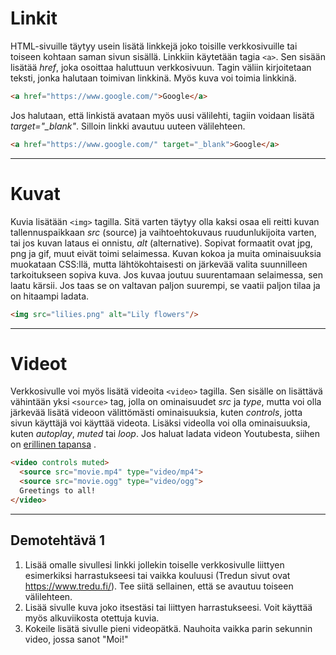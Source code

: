 # Linkit

HTML-sivuille täytyy usein lisätä linkkejä joko toisille verkkosivuille tai toiseen kohtaan saman sivun sisällä. Linkkiin käytetään tagia ````<a>````. 
Sen sisään lisätää *href*, joka osoittaa haluttuun verkkosivuun. Tagin väliin kirjoitetaan teksti, jonka halutaan toimivan linkkinä. Myös kuva voi toimia linkkinä.
````html
<a href="https://www.google.com/">Google</a>
````

Jos halutaan, että linkistä avataan myös uusi välilehti, tagiin voidaan lisätä *target="_blank"*. Silloin linkki avautuu uuteen välilehteen.

````html 
<a href="https://www.google.com/" target="_blank">Google</a>
````

---

# Kuvat

Kuvia lisätään ``<img>`` tagilla. Sitä varten täytyy olla kaksi osaa eli reitti kuvan tallennuspaikkaan *src* (source) ja vaihtoehtokuvaus ruudunlukijoita varten, 
tai jos kuvan lataus ei onnistu, *alt* (alternative). 
Sopivat formaatit ovat jpg, png ja gif, muut eivät toimi selaimessa. Kuvan kokoa ja muita ominaisuuksia muokataan CSS:llä, mutta lähtökohtaisesti on järkevää valita suunnilleen tarkoitukseen sopiva kuva. 
Jos kuvaa joutuu suurentamaan selaimessa, sen laatu kärsii. Jos taas se on valtavan paljon suurempi, se vaatii paljon tilaa ja on hitaampi ladata.

````html
<img src="lilies.png" alt="Lily flowers"/>
````

---

# Videot

Verkkosivulle voi myös lisätä videoita ``<video>`` tagilla. Sen sisälle on lisättävä vähintään yksi ``<source>`` tag, jolla on ominaisuudet *src* ja *type*, 
mutta voi olla järkevää lisätä videoon välittömästi ominaisuuksia, kuten *controls*, jotta sivun käyttäjä voi käyttää videota. Lisäksi videolla voi olla ominaisuuksia, kuten *autoplay*, *muted* tai *loop*. 
Jos haluat ladata videon Youtubesta, siihen on [erillinen tapansa](https://www.w3schools.com/html/html_youtube.asp) <base target="_blank">. 

````html
<video controls muted>
  <source src="movie.mp4" type="video/mp4">
  <source src="movie.ogg" type="video/ogg">
  Greetings to all!
</video>
````

---

## Demotehtävä 1

1. Lisää omalle sivullesi linkki jollekin toiselle verkkosivulle liittyen esimerkiksi harrastukseesi tai vaikka kouluusi (Tredun sivut ovat https://www.tredu.fi/). 
Tee siitä sellainen, että se avautuu toiseen välilehteen.
2. Lisää sivulle kuva joko itsestäsi tai liittyen harrastukseesi. Voit käyttää myös alkuviikosta otettuja kuvia.
3. Kokeile lisätä sivulle pieni videopätkä. Nauhoita vaikka parin sekunnin video, jossa sanot "Moi!"
